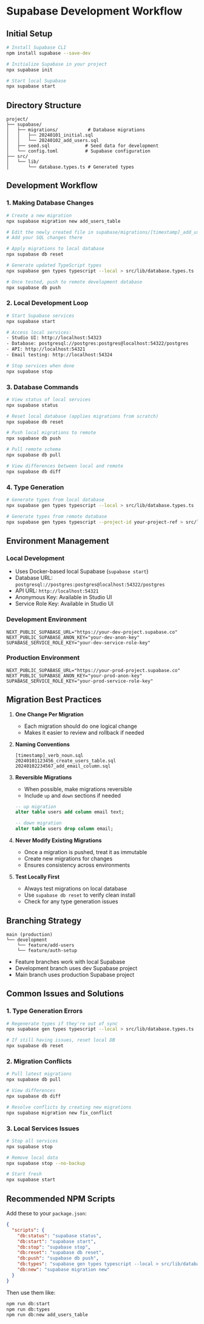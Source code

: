 # Supabase Development Workflow

## Initial Setup

```bash
# Install Supabase CLI
npm install supabase --save-dev

# Initialize Supabase in your project
npx supabase init

# Start local Supabase
npx supabase start
```

## Directory Structure

```
project/
├── supabase/
│   ├── migrations/           # Database migrations
│   │   ├── 20240101_initial.sql
│   │   └── 20240102_add_users.sql
│   ├── seed.sql             # Seed data for development
│   └── config.toml          # Supabase configuration
├── src/
│   └── lib/
│       └── database.types.ts # Generated types
```

## Development Workflow

### 1. Making Database Changes

```bash
# Create a new migration
npx supabase migration new add_users_table

# Edit the newly created file in supabase/migrations/[timestamp]_add_users_table.sql
# Add your SQL changes there

# Apply migrations to local database
npx supabase db reset

# Generate updated TypeScript types
npx supabase gen types typescript --local > src/lib/database.types.ts

# Once tested, push to remote development database
npx supabase db push
```

### 2. Local Development Loop

```bash
# Start Supabase services
npx supabase start

# Access local services:
- Studio UI: http://localhost:54323
- Database: postgresql://postgres:postgres@localhost:54322/postgres
- API: http://localhost:54321
- Email testing: http://localhost:54324

# Stop services when done
npx supabase stop
```

### 3. Database Commands

```bash
# View status of local services
npx supabase status

# Reset local database (applies migrations from scratch)
npx supabase db reset

# Push local migrations to remote
npx supabase db push

# Pull remote schema
npx supabase db pull

# View differences between local and remote
npx supabase db diff
```

### 4. Type Generation

```bash
# Generate types from local database
npx supabase gen types typescript --local > src/lib/database.types.ts

# Generate types from remote database
npx supabase gen types typescript --project-id your-project-ref > src/lib/database.types.ts
```

## Environment Management

### Local Development

- Uses Docker-based local Supabase (`supabase start`)
- Database URL: `postgresql://postgres:postgres@localhost:54322/postgres`
- API URL: `http://localhost:54321`
- Anonymous Key: Available in Studio UI
- Service Role Key: Available in Studio UI

### Development Environment

```env
NEXT_PUBLIC_SUPABASE_URL="https://your-dev-project.supabase.co"
NEXT_PUBLIC_SUPABASE_ANON_KEY="your-dev-anon-key"
SUPABASE_SERVICE_ROLE_KEY="your-dev-service-role-key"
```

### Production Environment

```env
NEXT_PUBLIC_SUPABASE_URL="https://your-prod-project.supabase.co"
NEXT_PUBLIC_SUPABASE_ANON_KEY="your-prod-anon-key"
SUPABASE_SERVICE_ROLE_KEY="your-prod-service-role-key"
```

## Migration Best Practices

1. **One Change Per Migration**

   - Each migration should do one logical change
   - Makes it easier to review and rollback if needed

2. **Naming Conventions**

   ```
   [timestamp]_verb_noun.sql
   20240101123456_create_users_table.sql
   20240102234567_add_email_column.sql
   ```

3. **Reversible Migrations**

   - When possible, make migrations reversible
   - Include `up` and `down` sections if needed

   ```sql
   -- up migration
   alter table users add column email text;

   -- down migration
   alter table users drop column email;
   ```

4. **Never Modify Existing Migrations**

   - Once a migration is pushed, treat it as immutable
   - Create new migrations for changes
   - Ensures consistency across environments

5. **Test Locally First**
   - Always test migrations on local database
   - Use `supabase db reset` to verify clean install
   - Check for any type generation issues

## Branching Strategy

```
main (production)
└── development
    └── feature/add-users
    └── feature/auth-setup
```

- Feature branches work with local Supabase
- Development branch uses dev Supabase project
- Main branch uses production Supabase project

## Common Issues and Solutions

### 1. Type Generation Errors

```bash
# Regenerate types if they're out of sync
npx supabase gen types typescript --local > src/lib/database.types.ts

# If still having issues, reset local DB
npx supabase db reset
```

### 2. Migration Conflicts

```bash
# Pull latest migrations
npx supabase db pull

# View differences
npx supabase db diff

# Resolve conflicts by creating new migrations
npx supabase migration new fix_conflict
```

### 3. Local Services Issues

```bash
# Stop all services
npx supabase stop

# Remove local data
npx supabase stop --no-backup

# Start fresh
npx supabase start
```

## Recommended NPM Scripts

Add these to your `package.json`:

```json
{
  "scripts": {
    "db:status": "supabase status",
    "db:start": "supabase start",
    "db:stop": "supabase stop",
    "db:reset": "supabase db reset",
    "db:push": "supabase db push",
    "db:types": "supabase gen types typescript --local > src/lib/database.types.ts",
    "db:new": "supabase migration new"
  }
}
```

Then use them like:

```bash
npm run db:start
npm run db:types
npm run db:new add_users_table
```
